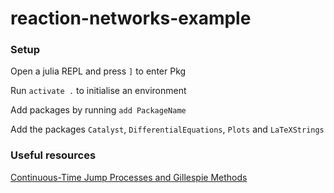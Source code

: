 # reaction-networks-example

### Setup

Open a julia REPL and press `]` to enter Pkg

Run `activate .` to initialise an environment

Add packages by running `add PackageName`

Add the packages `Catalyst`, `DifferentialEquations`, `Plots` and `LaTeXStrings`

### Useful resources

[Continuous-Time Jump Processes and Gillespie Methods](https://diffeq.sciml.ai/stable/tutorials/discrete_stochastic_example/)
